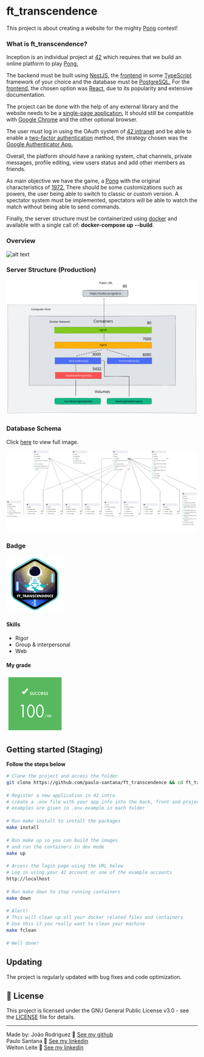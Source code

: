 # ft_transcendence
This project is about creating a website for the mighty [Pong](https://en.wikipedia.org/wiki/Pong) contest!

### What is ft_transcendence?
Inception is an individual project at [42](42sp.org.br) which requires that we build an online platform to play [Pong.](https://en.wikipedia.org/wiki/Pong)

The backend must be built using [NestJS](https://nestjs.com/), the [frontend](https://en.wikipedia.org/wiki/Frontend_and_backend) in some [TypeScript](https://www.typescriptlang.org/) framework of your choice and the database must be [PostgreSQL.](https://www.postgresql.org/) For the [frontend](https://en.wikipedia.org/wiki/Frontend_and_backend), the chosen option was [React](https://reactjs.org/), due to its popularity and extensive documentation.

The project can be done with the help of any external library and the website needs to be a [single-page application.](https://en.wikipedia.org/wiki/Single-page_application) It should still be compatible with [Google Chrome](https://www.google.com/intl/en-US/chrome/) and the other optional browser.

The user must log in using the OAuth system of [42 intranet](https://intra.42.fr/) and be able to enable a [two-factor authentication](https://authy.com/what-is-2fa/) method, the strategy chosen was the [Google Authenticator App.](https://play.google.com/store/apps/details?id=com.google.android.apps.authenticator2&hl=en_US&gl=US)

Overall, the platform should have a ranking system, chat channels, private messages, profile editing, view users status and add other members as friends.

As main objective we have the game, a [Pong](https://en.wikipedia.org/wiki/Pong) with the original characteristics of [1972.](https://www.youtube.com/watch?v=fiShX2pTz9A) There should be some customizations such as powers, the user being able to switch to classic or custom version.
A spectator system must be implemented, spectators will be able to watch the match without being able to send commands.

Finally, the server structure must be containerized using [docker](https://www.docker.com/) and available with a single call of: **docker-compose up --build**.

### Overview
![alt text](./images/720-15.gif)

### Server Structure (Production)
![alt text](./images/ft_transcendence.svg)

### Database Schema
Click [here](./images/database2.png) to view full image.

![alt text](./images/database2.png)

### Badge
<img src="./images/ft_transcendencee.png" width="150" height="150"/>

#### Skills
- Rigor
- Group & interpersonal
- Web

#### My grade
<img src="./images/score2.png" width="150" height="150"/>


## Getting started (Staging)
**Follow the steps below**
```bash
# Clone the project and access the folder
git clone https://github.com/paulo-santana/ft_transcendence && cd ft_transcendence/

# Register a new application in 42 intra
# create a .env file with your app info into the back, front and project root folder
# examples are given in .env.example in each folder

# Run make install to install the packages
make install

# Run make up so you can build the images
# and run the containers in dev mode
make up

# Access the login page using the URL below
# Log in using your 42 account or one of the example accounts
http://localhost

# Run make down to stop running containers
make down

# Alert!
# This will clean up all your docker related files and containers
# Use this if you really want to clean your machine
make fclean

# Well done!
```

## Updating

The project is regularly updated with bug fixes and code optimization.

## 📝 License

This project is licensed under the GNU General Public License v3.0 - see the [LICENSE](LICENSE) file for details.

---

Made by:
João Rodriguez 👋 [See my github](https://github.com/VLN37)<br/>
Paulo Santana 👋 [See my linkedin](https://www.linkedin.com/in/paulostn/)<br/>
Welton Leite 👋 [See my linkedin](https://www.linkedin.com/in/welton-leite-b3492985/)<br/>
